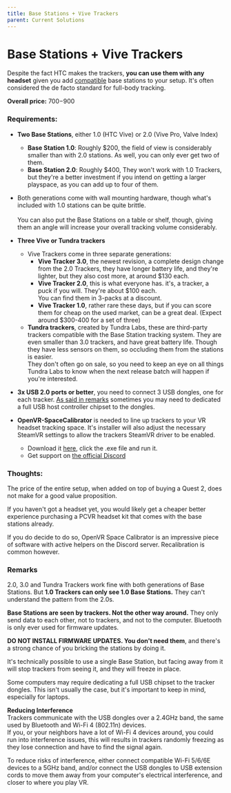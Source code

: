 ```yaml
---
title: Base Stations + Vive Trackers
parent: Current Solutions
---
```

# Base Stations + Vive Trackers
Despite the fact HTC makes the trackers, **you can use them with any headset** given you add [compatible](#remarks) base stations to your setup. It's often considered the de facto standard for full-body tracking.

**Overall price:** $700-$900

### Requirements:
- **Two Base Stations**, either 1.0 (HTC Vive) or 2.0 (Vive Pro, Valve Index)
  - **Base Station 1.0**: Roughly $200, the field of view is considerably smaller than with 2.0 stations. As well, you can only ever get two of them.
  - **Base Station 2.0**: Roughly $400, They won't work with 1.0 Trackers, but they're a better investment if you intend on getting a larger playspace, as you can add up to four of them.
- Both generations come with wall mounting hardware, though what's included with 1.0 stations can be quite brittle.<br><br>
You can also put the Base Stations on a table or shelf, though, giving them an angle will increase your overall tracking volume considerably.

- **Three Vive or Tundra trackers**
  - Vive Trackers come in three separate generations:
    - **Vive Tracker 3.0**, the newest revision, a complete design change from the 2.0 Trackers, they have longer battery life, and they're lighter, but they also cost more, at around $130 each.
    - **Vive Tracker 2.0**, this is what everyone has. it's, a tracker, a puck if you will. They're about $100 each.  
    You can find them in 3-packs at a discount.
    - **Vive Tracker 1.0**, rather rare these days, but if you can score them for cheap on the used market, can be a great deal. (Expect around $300-400 for a set of three)
  - **Tundra trackers**, created by Tundra Labs, these are third-party trackers compatible with the Base Station tracking system. They are even smaller than 3.0 trackers, and have great battery life. Though they have less sensors on them, so occluding them from the stations is easier.  
  They don't often go on sale, so you need to keep an eye on all things Tundra Labs to know when the next release batch will happen if you're interested.

- **3x USB 2.0 ports or better**, you need to connect 3 USB dongles, one for each tracker. [As said in remarks](#remarks) sometimes you may need to dedicated a full USB host controller chipset to the dongles.

- **OpenVR-SpaceCalibrator** is needed to line up trackers to your VR headset tracking space. It's installer will also adjust the necessary SteamVR settings to allow the trackers SteamVR driver to be enabled.
  - Download it [here](https://github.com/pushrax/OpenVR-SpaceCalibrator/releases/latest), click the .exe file and run it.
  - Get support on [the official Discord](https://discord.com/invite/m7g2Wyj)

### Thoughts:
The price of the entire setup, when added on top of buying a Quest 2, does not make for a good value proposition.

If you haven't got a headset yet, you would likely get a cheaper better experience purchasing a PCVR headset kit that comes with the base stations already.

If you do decide to do so, OpenVR Space Calibrator is an impressive piece of software with active helpers on the Discord server. Recalibration is common however.

### Remarks
2.0, 3.0 and Tundra Trackers work fine with both generations of Base Stations. But **1.0 Trackers can only see 1.0 Base Stations.** They can't understand the pattern from the 2.0s.

**Base Stations are seen by trackers. Not the other way around.** They only send data to each other, not to trackers, and not to the computer. Bluetooth is only ever used for firmware updates.

**DO NOT INSTALL FIRMWARE UPDATES. You don't need them**, and there's a strong chance of you bricking the stations by doing it.

It's technically possible to use a single Base Station, but facing away from it will stop trackers from seeing it, and they will freeze in place.

Some computers may require dedicating a full USB chipset to the tracker dongles. This isn't usually the case, but it's important to keep in mind, especially for laptops.

**Reducing Interference**  
Trackers communicate with the USB dongles over a 2.4GHz band, the same used by Bluetooth and Wi-Fi 4 (802.11n) devices.  
If you, or your neighbors have a lot of Wi-Fi 4 devices around, you could run into interference issues, this will results in trackers randomly freezing as they lose connection and have to find the signal again.

To reduce risks of interference, either connect compatible Wi-Fi 5/6/6E devices to a 5GHz band, and/or connect the USB dongles to USB extension cords to move them away from your computer's electrical interference, and closer to where you play VR.